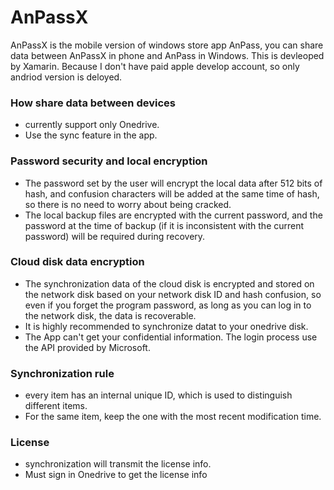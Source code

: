 # AnPassX
AnPassX is the mobile version of windows store app AnPass,  you can share data between AnPassX in phone and AnPass in Windows. This is devleoped by Xamarin. Because I don't have paid apple develop account, so only andriod version is deloyed. 


### How share data between devices
* currently support only Onedrive.
* Use the sync feature in the app.

###  Password security and local encryption
* The password set by the user will encrypt the local data after 512 bits of hash, and confusion characters will be added at the same time of hash, so there is no need to worry about being cracked.
* The local backup files are encrypted with the current password, and the password at the time of backup (if it is inconsistent with the current password) will be required during recovery.

### Cloud disk data encryption
* The synchronization data of the cloud disk is encrypted and stored on the network disk based on your network disk ID and hash confusion, so even if you forget the program password, as long as you can log in to the network disk, the data is recoverable.
* It is highly recommended to synchronize datat to your onedrive disk.
* The App can't get your confidential information. The login process use the API provided by Microsoft.

### Synchronization rule
* every item has an internal unique ID, which is used to distinguish different items.
* For the same item, keep the one with the most recent modification time.

### License
* synchronization will transmit the license info.
* Must sign in Onedrive to get the license info

